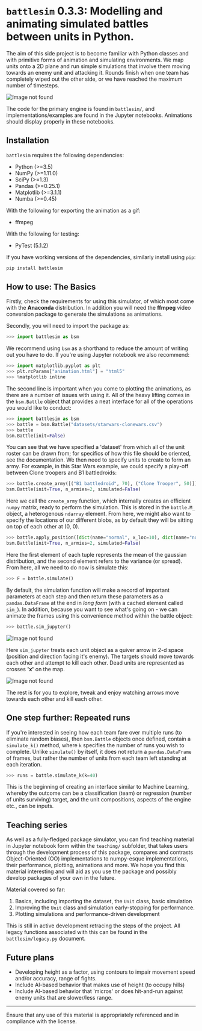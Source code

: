 # `battlesim` 0.3.3: Modelling and animating simulated battles between units in Python.

The aim of this side project is to become familiar with Python classes and with primitive forms of animation and simulating environments. We map units onto a 2D plane and run simple simulations that involve them moving towards an enemy unit and attacking it. Rounds finish when one team has completely wiped out the other side, or we have reached the maximum number of timesteps.

![Image not found](simulations/sim2.gif)

The code for the primary engine is found in `battlesim/`, and implementations/examples are found in the Jupyter notebooks. Animations should display properly in these notebooks.

## Installation

`battlesim` requires the following dependencies:

* Python (>=3.5)
* NumPy (>=1.11.0)
* SciPy (>=1.3)
* Pandas (>=0.25.1)
* Matplotlib (>=3.1.1)
* Numba (>=0.45)

With the following for exporting the animation as a gif:

* ffmpeg

With the following for testing:

* PyTest (5.1.2)

If you have working versions of the dependencies, similarly install using `pip`:

```bash
pip install battlesim
```

## How to use: The Basics

Firstly, check the requirements for using this simulator, of which most come with the **Anaconda** distribution. In addition you will need the **ffmpeg** video conversion package to generate the simulations as animations.

Secondly, you will need to import the package as:

```python
>>> import battlesim as bsm
```

We recommend using `bsm` as a shorthand to reduce the amount of writing out you have to do. If you're using Jupyter notebook we also recommend:

```python
>>> import matplotlib.pyplot as plt
>>> plt.rcParams["animation.html"] = "html5"
>>> %matplotlib inline
```

The second line is important when you come to plotting the animations, as there are a number of issues with using it. All of the heavy lifting comes in the `bsm.Battle` object that provides a neat interface for all of the operations you would like to conduct:

```python
>>> import battlesim as bsm
>>> battle = bsm.Battle("datasets/starwars-clonewars.csv")
>>> battle
bsm.Battle(init=False)
```

You can see that we have specified a 'dataset' from which all of the unit roster can be drawn from; for specifics of how this file should
be oriented, see the documentation. We then need to specify units to create to form an army. For example, in this Star Wars example, we could specify a play-off between Clone troopers and B1 battledroids:

```python
>>> battle.create_army([("B1 battledroid", 70), ("Clone Trooper", 50)])
bsm.Battle(init=True, n_armies=2, simulated=False)
```

Here we call the `create_army` function, which internally creates an efficient `numpy` matrix, ready to perform the simulation. This is stored in the `battle.M_` object, a heterogenous `ndarray` element. From here, we might also want to specify the locations of our different blobs, as by default they will be sitting on top of each other at (0, 0).

```python
>>> battle.apply_position([dict(name="normal", x_loc=10), dict(name="normal", loc=0)])
bsm.Battle(init=True, n_armies=2, simulated=False)
```

Here the first element of each tuple represents the mean of the gaussian distribution, and the second element refers to the variance (or spread). From here, all we need to do now is simulate this:

```python
>>> F = battle.simulate()
```

By default, the simulation function will make a record of important parameters at each step and then return these parameters as a `pandas.DataFrame` at the end in *long form* (with a cached element called `sim_`). In addition, because you want to see what's going on - we can animate the frames using this convenience method within the battle object:

```python
>>> battle.sim_jupyter()
```

![Image not found](simulations/sim1.gif)

Here `sim_jupyter` treats each unit object as a quiver arrow in 2-d space (position and direction facing it's enemy). The targets should move towards each other and attempt to kill each other. Dead units are represented as crosses **'x'** on the map. 

![Image not found](images/quiver2.svg)

The rest is for you to explore, tweak and enjoy watching arrows move towards each other and kill each other.

## One step further: Repeated runs

If you're interested in seeing how each team fare over multiple runs (to eliminate random biases), then `bsm.Battle` objects once defined, contain a `simulate_k()` method, where `k` specifies the number of runs you wish to complete. Unlike `simulate()` by itself, it does not return a `pandas.DataFrame` of frames, but rather the number of units from each team left standing at each iteration.

```python
>>> runs = battle.simulate_k(k=40)
```

This is the beginning of creating an interface similar to Machine Learning, whereby the outcome can be a classification (team) or regression (number of units surviving) target, and the unit compositions, aspects of the engine etc., can be inputs.


## Teaching series

As well as a fully-fledged package simulator, you can find teaching material in Jupyter notebook form within the `teaching/` subfolder, that takes users through the development process of this package, compares and contrasts Object-Oriented (OO) implementations to numpy-esque implementations, their performance, plotting, animations and more. We hope you find this material interesting and will aid as you use the package and possibly develop packages of your own in the future.

Material covered so far:

1. Basics, including importing the dataset, the `Unit` class, basic simulation
2. Improving the `Unit` class and simulation early-stopping for performance.
3. Plotting simulations and performance-driven development

This is still in active development retracing the steps of the project. All legacy functions associated with this can be found in the `battlesim/legacy.py` document.

## Future plans

* Developing height as a factor, using contours to impair movement speed and/or accuracy, range of fights. 
* Include AI-based behavior that makes use of height (to occupy hills)
* Include AI-based behavior that 'micros' or does hit-and-run against enemy units that are slower/less range.

***

Ensure that any use of this material is appropriately referenced and in compliance with the license.